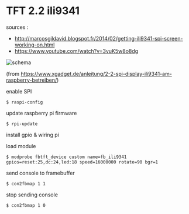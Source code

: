 # TFT 2.2 ili9341

sources :
* http://marcosgildavid.blogspot.fr/2014/02/getting-ili9341-spi-screen-working-on.html
* https://www.youtube.com/watch?v=3vuK5w8o8dg

![schema](https://www.xgadget.de/wp-content/uploads/2016/10/SPI-Display-Schaltplan.jpg)

(from https://www.xgadget.de/anleitung/2-2-spi-display-ili9341-am-raspberry-betreiben/)

enable SPI
```
$ raspi-config
```

update raspberry pi firmware
```
$ rpi-update
```

install gpio & wiring pi

load module
```
$ modprobe fbtft_device custom name=fb_ili9341 gpios=reset:25,dc:24,led:18 speed=16000000 rotate=90 bgr=1
```

send console to framebuffer
```
$ con2fbmap 1 1
```

stop sending console 
```
$ con2fbmap 1 0
```

